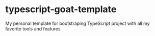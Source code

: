 # typescript-goat-template

My personal template for bootstraping TypeScript project with all my favorite tools and features

